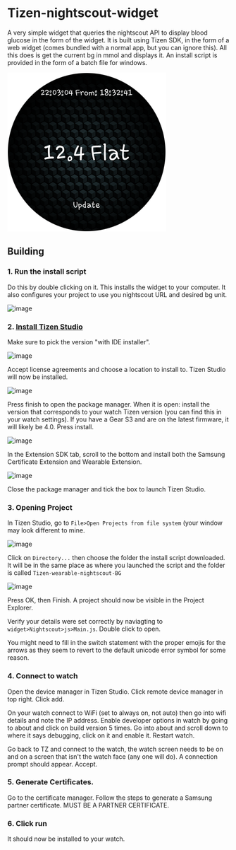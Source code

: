 # Tizen-nightscout-widget

A very simple widget that queries the nightscout API to display blood glucose in the form of the widget. It is built using Tizen SDK, in the form of a web widget (comes bundled with a normal app, but you can ignore this). All this does is get the current bg in mmol and displays it. An install script is provided in the form of a batch file for windows.

![alt text](https://github.com/RJGns/Tizen-wearable-nightscout-BG/blob/main/Screen_20230407_220311.png?raw=true)

## Building

### 1. Run the install script
Do this by double clicking on it. This installs the widget to your computer. It also configures your project to use you nightscout URL and desired bg unit. 

![image](https://user-images.githubusercontent.com/64732379/230693231-5b62a2e5-6f54-4b6f-bc3d-682f8e62e540.png)

### 2. [Install Tizen Studio](https://developer.tizen.org/zh-hans/development/tizen-studio/download)
Make sure to pick the version "with IDE installer".

![image](https://user-images.githubusercontent.com/64732379/230693842-b91a9030-eafc-4cb3-9da3-980e7622eb43.png)

Accept license agreements and choose a location to install to. Tizen Studio will now be installed.

![image](https://user-images.githubusercontent.com/64732379/230693793-b232c904-8eee-4f3b-89c0-e3902af99c55.png)

Press finish to open the package manager. When it is open: install the version that corresponds to your watch Tizen version (you can find this in your watch settings). If you have a Gear S3 and are on the latest firmware, it will likely be 4.0. Press install.

![image](https://user-images.githubusercontent.com/64732379/230693970-6b88c4ee-9d5f-452e-9d0e-cebd42878d22.png)

In the Extension SDK tab, scroll to the bottom and install both the Samsung Certificate Extension and Wearable Extension.

![image](https://user-images.githubusercontent.com/64732379/230694115-3632122d-0d69-4bfe-8eb9-e47943669f77.png)

Close the package manager and tick the box to launch Tizen Studio.

### 3. Opening Project
In Tizen Studio, go to `File>Open Projects from file system` (your window may look different to mine.

![image](https://user-images.githubusercontent.com/64732379/230694272-6b3eaeb9-982e-4f87-9889-c5c82ddd2d39.png)

Click on `Directory...` then choose the folder the install script downloaded. It will be in the same place as where you launched the script and the folder is called `Tizen-wearable-nightscout-BG`

![image](https://user-images.githubusercontent.com/64732379/230694340-1153bb02-3032-41b5-939a-645e41799a92.png)

Press OK, then Finish. A project should now be visible in the Project Explorer.

Verify your details were set correctly by naviagting to `widget>Nightscout>js>Main.js`. Double click to open.

You might need to fill in the switch statement with the proper emojis for the arrows as they seem to revert to the default unicode error symbol for some reason.

### 4. Connect to watch

Open the device manager in Tizen Studio. Click remote device manager in top right. Click add.

On your watch connect to WiFi (set to always on, not auto) then go into wifi details and note the IP address. Enable developer options in watch by going to about and click on build version 5 times. Go into about and scroll down to where it says debugging, click on it and enable it. Restart watch.

Go back to TZ and connect to the watch, the watch screen needs to be on and on a screen that isn't the watch face (any one will do). A connection prompt should appear. Accept.

### 5. Generate Certificates.

Go to the certificate manager. Follow the steps to generate a Samsung partner certificate. MUST BE A PARTNER CERTIFICATE. 

### 6. Click run

It should now be installed to your watch.

